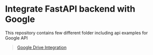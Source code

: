 # Integrate FastAPI backend with Google
This repository contains few different folder including api examples for Google API

> [Google Drive Integration](/google_drive/)